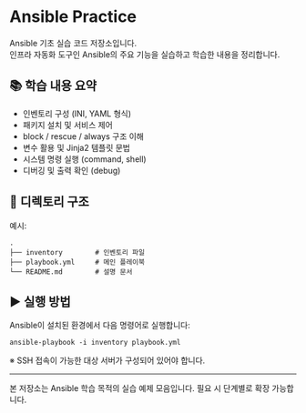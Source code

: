 # Ansible Practice

Ansible 기초 실습 코드 저장소입니다.  
인프라 자동화 도구인 Ansible의 주요 기능을 실습하고 학습한 내용을 정리합니다.

## 📚 학습 내용 요약

- 인벤토리 구성 (INI, YAML 형식)
- 패키지 설치 및 서비스 제어
- block / rescue / always 구조 이해
- 변수 활용 및 Jinja2 템플릿 문법
- 시스템 명령 실행 (command, shell)
- 디버깅 및 출력 확인 (debug)

## 📁 디렉토리 구조

예시:

    .
    ├── inventory        # 인벤토리 파일
    ├── playbook.yml     # 메인 플레이북
    └── README.md        # 설명 문서

## ▶️ 실행 방법

Ansible이 설치된 환경에서 다음 명령어로 실행합니다:

    ansible-playbook -i inventory playbook.yml

※ SSH 접속이 가능한 대상 서버가 구성되어 있어야 합니다.

---

본 저장소는 Ansible 학습 목적의 실습 예제 모음입니다.
필요 시 단계별로 확장 가능합니다.
